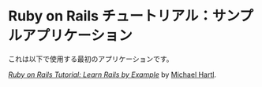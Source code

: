 # Ruby on Rails チュートリアル：サンプルアプリケーション

これは以下で使用する最初のアプリケーションです。

[*Ruby on Rails Tutorial: Learn Rails by Example*](http://railstutorial.jp/)
by [Michael Hartl](http://www.michaelhartl.com/).